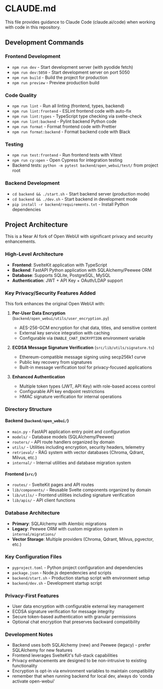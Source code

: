 # CLAUDE.md

This file provides guidance to Claude Code (claude.ai/code) when working with code in this repository.

## Development Commands

### Frontend Development
- `npm run dev` - Start development server (with pyodide fetch)
- `npm run dev:5050` - Start development server on port 5050
- `npm run build` - Build the project for production
- `npm run preview` - Preview production build

### Code Quality
- `npm run lint` - Run all linting (frontend, types, backend)
- `npm run lint:frontend` - ESLint frontend code with auto-fix
- `npm run lint:types` - TypeScript type checking via svelte-check
- `npm run lint:backend` - Pylint backend Python code
- `npm run format` - Format frontend code with Prettier
- `npm run format:backend` - Format backend code with Black

### Testing
- `npm run test:frontend` - Run frontend tests with Vitest
- `npm run cy:open` - Open Cypress for integration testing
- Backend tests: `python -m pytest backend/open_webui/test/` from project root

### Backend Development
- `cd backend && ./start.sh` - Start backend server (production mode)
- `cd backend && ./dev.sh` - Start backend in development mode
- `pip install -r backend/requirements.txt` - Install Python dependencies

## Project Architecture

This is a Near AI fork of Open WebUI with significant privacy and security enhancements.

### High-Level Architecture
- **Frontend**: SvelteKit application with TypeScript
- **Backend**: FastAPI Python application with SQLAlchemy/Peewee ORM
- **Database**: Supports SQLite, PostgreSQL, MySQL
- **Authentication**: JWT + API Key + OAuth/LDAP support

### Key Privacy/Security Features Added
This fork enhances the original Open WebUI with:

1. **Per-User Data Encryption** (`backend/open_webui/utils/user_encryption.py`)
   - AES-256-GCM encryption for chat data, titles, and sensitive content
   - External key service integration with caching
   - Configurable via `ENABLE_CHAT_ENCRYPTION` environment variable

2. **ECDSA Message Signature Verification** (`src/lib/utils/signature.ts`)
   - Ethereum-compatible message signing using secp256k1 curve
   - Public key recovery from signatures
   - Built-in message verification tool for privacy-focused applications

3. **Enhanced Authentication**
   - Multiple token types (JWT, API Key) with role-based access control
   - Configurable API key endpoint restrictions
   - HMAC signature verification for internal operations

### Directory Structure

#### Backend (`backend/open_webui/`)
- `main.py` - FastAPI application entry point and configuration
- `models/` - Database models (SQLAlchemy/Peewee)
- `routers/` - API route handlers organized by domain
- `utils/` - Utilities including encryption, security headers, telemetry
- `retrieval/` - RAG system with vector databases (Chroma, Qdrant, Milvus, etc.)
- `internal/` - Internal utilities and database migration system

#### Frontend (`src/`)
- `routes/` - SvelteKit pages and API routes
- `lib/components/` - Reusable Svelte components organized by domain
- `lib/utils/` - Frontend utilities including signature verification
- `lib/apis/` - API client functions

### Database Architecture
- **Primary**: SQLAlchemy with Alembic migrations
- **Legacy**: Peewee ORM with custom migration system in `internal/migrations/`
- **Vector Storage**: Multiple providers (Chroma, Qdrant, Milvus, pgvector, etc.)

### Key Configuration Files
- `pyproject.toml` - Python project configuration and dependencies
- `package.json` - Node.js dependencies and scripts
- `backend/start.sh` - Production startup script with environment setup
- `backend/dev.sh` - Development startup script

### Privacy-First Features
- User data encryption with configurable external key management
- ECDSA signature verification for message integrity
- Secure token-based authentication with granular permissions
- Optional chat encryption that preserves backward compatibility

### Development Notes
- Backend uses both SQLAlchemy (new) and Peewee (legacy) - prefer SQLAlchemy for new features
- Frontend leverages SvelteKit's full-stack capabilities
- Privacy enhancements are designed to be non-intrusive to existing functionality
- Encryption is opt-in via environment variables to maintain compatibility
- remember that when running backend for local dev, always do 'conda activate open-webui'